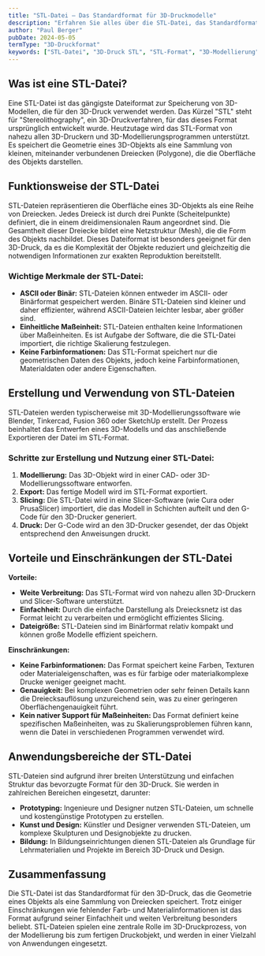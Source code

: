 ```yaml
---
title: "STL-Datei – Das Standardformat für 3D-Druckmodelle"
description: "Erfahren Sie alles über die STL-Datei, das Standardformat für 3D-Druckmodelle. Entdecken Sie, wie STL-Dateien erstellt, verwendet und für den 3D-Druck vorbereitet werden."
author: "Paul Berger"
pubDate: 2024-05-05
termType: "3D-Druckformat"
keywords: ["STL-Datei", "3D-Druck STL", "STL-Format", "3D-Modellierung", "3D-Druck Datei"]
---
```


## Was ist eine STL-Datei?

Eine STL-Datei ist das gängigste Dateiformat zur Speicherung von 3D-Modellen, die für den 3D-Druck verwendet werden. Das Kürzel "STL" steht für "Stereolithography", ein 3D-Druckverfahren, für das dieses Format ursprünglich entwickelt wurde. Heutzutage wird das STL-Format von nahezu allen 3D-Druckern und 3D-Modellierungsprogrammen unterstützt. Es speichert die Geometrie eines 3D-Objekts als eine Sammlung von kleinen, miteinander verbundenen Dreiecken (Polygone), die die Oberfläche des Objekts darstellen.

## Funktionsweise der STL-Datei

STL-Dateien repräsentieren die Oberfläche eines 3D-Objekts als eine Reihe von Dreiecken. Jedes Dreieck ist durch drei Punkte (Scheitelpunkte) definiert, die in einem dreidimensionalen Raum angeordnet sind. Die Gesamtheit dieser Dreiecke bildet eine Netzstruktur (Mesh), die die Form des Objekts nachbildet. Dieses Dateiformat ist besonders geeignet für den 3D-Druck, da es die Komplexität der Objekte reduziert und gleichzeitig die notwendigen Informationen zur exakten Reproduktion bereitstellt.

### Wichtige Merkmale der STL-Datei:

- **ASCII oder Binär:** STL-Dateien können entweder im ASCII- oder Binärformat gespeichert werden. Binäre STL-Dateien sind kleiner und daher effizienter, während ASCII-Dateien leichter lesbar, aber größer sind.
- **Einheitliche Maßeinheit:** STL-Dateien enthalten keine Informationen über Maßeinheiten. Es ist Aufgabe der Software, die die STL-Datei importiert, die richtige Skalierung festzulegen.
- **Keine Farbinformationen:** Das STL-Format speichert nur die geometrischen Daten des Objekts, jedoch keine Farbinformationen, Materialdaten oder andere Eigenschaften.

## Erstellung und Verwendung von STL-Dateien

STL-Dateien werden typischerweise mit 3D-Modellierungssoftware wie Blender, Tinkercad, Fusion 360 oder SketchUp erstellt. Der Prozess beinhaltet das Entwerfen eines 3D-Modells und das anschließende Exportieren der Datei im STL-Format.

### Schritte zur Erstellung und Nutzung einer STL-Datei:

1. **Modellierung:** Das 3D-Objekt wird in einer CAD- oder 3D-Modellierungssoftware entworfen.
2. **Export:** Das fertige Modell wird im STL-Format exportiert.
3. **Slicing:** Die STL-Datei wird in eine Slicer-Software (wie Cura oder PrusaSlicer) importiert, die das Modell in Schichten aufteilt und den G-Code für den 3D-Drucker generiert.
4. **Druck:** Der G-Code wird an den 3D-Drucker gesendet, der das Objekt entsprechend den Anweisungen druckt.

## Vorteile und Einschränkungen der STL-Datei

**Vorteile:**
- **Weite Verbreitung:** Das STL-Format wird von nahezu allen 3D-Druckern und Slicer-Software unterstützt.
- **Einfachheit:** Durch die einfache Darstellung als Dreiecksnetz ist das Format leicht zu verarbeiten und ermöglicht effizientes Slicing.
- **Dateigröße:** STL-Dateien sind im Binärformat relativ kompakt und können große Modelle effizient speichern.

**Einschränkungen:**
- **Keine Farbinformationen:** Das Format speichert keine Farben, Texturen oder Materialeigenschaften, was es für farbige oder materialkomplexe Drucke weniger geeignet macht.
- **Genauigkeit:** Bei komplexen Geometrien oder sehr feinen Details kann die Dreiecksauflösung unzureichend sein, was zu einer geringeren Oberflächengenauigkeit führt.
- **Kein nativer Support für Maßeinheiten:** Das Format definiert keine spezifischen Maßeinheiten, was zu Skalierungsproblemen führen kann, wenn die Datei in verschiedenen Programmen verwendet wird.

## Anwendungsbereiche der STL-Datei

STL-Dateien sind aufgrund ihrer breiten Unterstützung und einfachen Struktur das bevorzugte Format für den 3D-Druck. Sie werden in zahlreichen Bereichen eingesetzt, darunter:

- **Prototyping:** Ingenieure und Designer nutzen STL-Dateien, um schnelle und kostengünstige Prototypen zu erstellen.
- **Kunst und Design:** Künstler und Designer verwenden STL-Dateien, um komplexe Skulpturen und Designobjekte zu drucken.
- **Bildung:** In Bildungseinrichtungen dienen STL-Dateien als Grundlage für Lehrmaterialien und Projekte im Bereich 3D-Druck und Design.

## Zusammenfassung

Die STL-Datei ist das Standardformat für den 3D-Druck, das die Geometrie eines Objekts als eine Sammlung von Dreiecken speichert. Trotz einiger Einschränkungen wie fehlender Farb- und Materialinformationen ist das Format aufgrund seiner Einfachheit und weiten Verbreitung besonders beliebt. STL-Dateien spielen eine zentrale Rolle im 3D-Druckprozess, von der Modellierung bis zum fertigen Druckobjekt, und werden in einer Vielzahl von Anwendungen eingesetzt.
